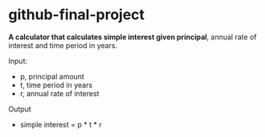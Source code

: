 # github-final-project

**A calculator that calculates simple interest given principal**, annual rate of interest and time period in years.  

Input:  
* p, principal amount  
* t, time period in years  
* r, annual rate of interest
  
Output  
* simple interest = p * t * r  
